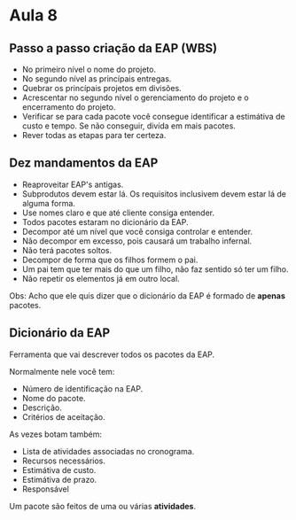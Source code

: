 # Aula 8

## Passo a passo criação da EAP (WBS)

* No primeiro nível o nome do projeto.
* No segundo nível as princípais entregas.
* Quebrar os princípais projetos em divisões.
* Acrescentar no segundo nível o gerenciamento do projeto e o encerramento do projeto.
* Verificar se para cada pacote você consegue identificar a estimátiva de custo e tempo. Se não conseguir, divída em mais pacotes.
* Rever todas as etapas para ter certeza.

## Dez mandamentos da EAP

* Reaproveitar EAP's antigas.
* Subprodutos devem estar lá. Os requisitos inclusivem devem estar lá de alguma forma.
* Use nomes claro e que até cliente consiga entender.
* Todos pacotes estaram no dicionário da EAP.
* Decompor até um nível que você consiga controlar e entender.
* Não decompor em excesso, pois causará um trabalho infernal.
* Não terá pacotes soltos.
* Decompor de forma que os filhos formem o pai.
* Um pai tem que ter mais do que um filho, não faz sentido só ter um filho.
* Não repetir os elementos já em outro local.

Obs: Acho que ele quis dizer que o dicionário da EAP é formado de **apenas** pacotes.

## Dicionário da EAP
Ferramenta que vai descrever todos os pacotes da EAP.

Normalmente nele você tem:  
* Número de identificação na EAP.
* Nome do pacote.
* Descrição.
* Critérios de aceitação.

As vezes botam também:  
* Lista de atividades associadas no cronograma.
* Recursos necessários.
* Estimátiva de custo.
* Estimátiva de prazo.
* Responsável

Um pacote são feitos de uma ou várias **atividades**.  
